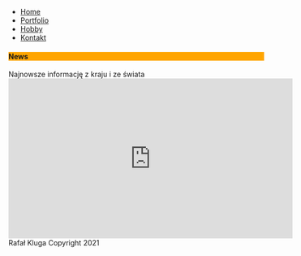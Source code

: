 <!doctype html>

<html lang="pl">

<head>
<meta charset="utf-8"/>
<title> Witam na mojej stronie </title>
    <link href="/css/home.css" rel="stylesheet" type="text/css">
  </head>
 <body>
  
<ul>
  <li><a href="index.html">Home</a></li>
  <li><a href="newsy.html">Portfolio</a></li>
  <li><a href="hobby.html">Hobby</a></li>
  <li><a href="kontakt.html">Kontakt</a></li>
</ul>
</nav>
<section></section>
<aside>
<h4 style="background-color: orange;">News</h4>
Najnowsze informację z kraju i ze świata</aside>

<iframe width="560" height="315" src="https://www.youtube.com/embed/fn3KWM1kuAw" frameborder="0" allow="accelerometer; autoplay; clipboard-write; encrypted-media; gyroscope; picture-in-picture" allowfullscreen></iframe>


<footer>
  Rafał Kluga 
  Copyright 2021
</footer>
</body>
</html>

